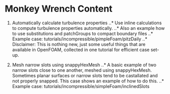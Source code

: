 # Monkey Wrench Content

1. Automatically calculate turbulence properties
..* Use inline calculations to compute turbulence properties automatically.
..* Also an example how to use substitutions and patchGroups to compact boundary
    files
..* Example case: tutorials/incompressible/pimpleFoam/pitzDaily
..* Disclaimer: This is nothing new, just some useful things that are available
    in OpenFOAM, collected in one tutorial for efficient case set-up.

2. Mesh narrow slots using snappyHexMesh
..* A basic example of two narrow slots close to one another, meshed using
    snappyHexMesh. Sometimes planar surfaces or narrow slots tend to be
    castallated and not properly snapped. This case shows an example of
    how to do this.
..* Example case: tutorials/incompressible/simpleFoam/inclinedSlots